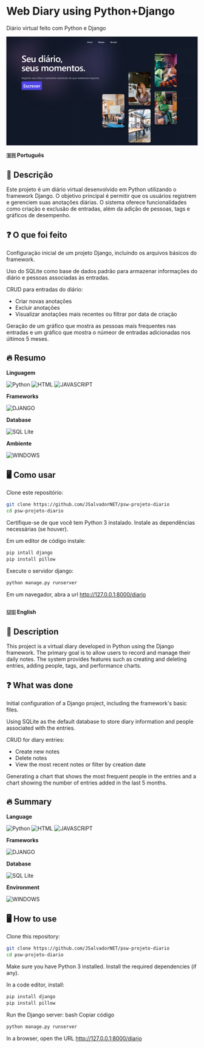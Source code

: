 # Web Diary using Python+Django

Diário virtual feito com Python e Django

<img src="./assets/capa.png" alt="Site" width="900">

**🇧🇷 Português**

## 📝 Descrição

Este projeto é um diário virtual desenvolvido em Python utilizando o framework Django. O objetivo principal é permitir que os usuários registrem e gerenciem suas anotações diárias. O sistema oferece funcionalidades como criação e exclusão de entradas, além da adição de pessoas, tags e gráficos de desempenho.

## ❓ O que foi feito

Configuração inicial de um projeto Django, incluindo os arquivos básicos do framework.

Uso do SQLite como base de dados padrão para armazenar informações do diário e pessoas associadas às entradas.

CRUD para entradas do diário:
- Criar novas anotações
- Excluir anotações
- Visualizar anotações mais recentes ou filtrar por data de criação

Geração de um gráfico que mostra as pessoas mais frequentes nas entradas e um gráfico que mostra o númeor de entradas adicionadas nos últimos 5 meses.

## 🔥 Resumo

**Linguagem**

![Python](https://img.shields.io/badge/Python-FFD43B?style=for-the-badge&logo=python&logoColor=black)
![HTML](https://img.shields.io/badge/HTML5-E34F26?style=for-the-badge&logo=html5&logoColor=white)
![JAVASCRIPT](https://img.shields.io/badge/JavaScript-F7DF1E?style=for-the-badge&logo=javascript&logoColor=black)

**Frameworks**

![DJANGO](https://img.shields.io/badge/Django-092E20?style=for-the-badge&logo=django&logoColor=green)

**Database**

![SQL Lite](https://img.shields.io/badge/Sqlite-003B57?style=for-the-badge&logo=sqlite&logoColor=white)

**Ambiente**

![WINDOWS](https://img.shields.io/badge/Windows-017AD7?style=for-the-badge&logo=windows&logoColor=white)

## 🖥 Como usar

Clone este repositório:
```bash
git clone https://github.com/JSalvadorNET/psw-projeto-diario
cd psw-projeto-diario
```
Certifique-se de que você tem Python 3 instalado.
Instale as dependências necessárias (se houver).

Em um editor de código instale:
```bash
pip intall django
pip install pillow
```
Execute o servidor django:
```bash
python manage.py runserver  
```

Em um navegador, abra a url http://127.0.0.1:8000/diario

##

**🇺🇸 English**

## 📝 Description

This project is a virtual diary developed in Python using the Django framework. The primary goal is to allow users to record and manage their daily notes. The system provides features such as creating and deleting entries, adding people, tags, and performance charts.


## ❓ What was done

Initial configuration of a Django project, including the framework's basic files.

Using SQLite as the default database to store diary information and people associated with the entries.

CRUD for diary entries:
- Create new notes
- Delete notes
- View the most recent notes or filter by creation date

Generating a chart that shows the most frequent people in the entries and a chart showing the number of entries added in the last 5 months.

## 🔥 Summary

**Language**

![Python](https://img.shields.io/badge/Python-FFD43B?style=for-the-badge&logo=python&logoColor=black)
![HTML](https://img.shields.io/badge/HTML5-E34F26?style=for-the-badge&logo=html5&logoColor=white)
![JAVASCRIPT](https://img.shields.io/badge/JavaScript-F7DF1E?style=for-the-badge&logo=javascript&logoColor=black)

**Frameworks**

![DJANGO](https://img.shields.io/badge/Django-092E20?style=for-the-badge&logo=django&logoColor=green)

**Database**

![SQL Lite](https://img.shields.io/badge/Sqlite-003B57?style=for-the-badge&logo=sqlite&logoColor=white)

**Environment**

![WINDOWS](https://img.shields.io/badge/Windows-017AD7?style=for-the-badge&logo=windows&logoColor=white)


## 🖥 How to use

Clone this repository:
```bash
git clone https://github.com/JSalvadorNET/psw-projeto-diario
cd psw-projeto-diario
```
Make sure you have Python 3 installed. Install the required dependencies (if any).

In a code editor, install:
```bash
pip install django
pip install pillow
```
Run the Django server:
bash
Copiar código
```bash
python manage.py runserver  
```
In a browser, open the URL http://127.0.0.1:8000/diario
